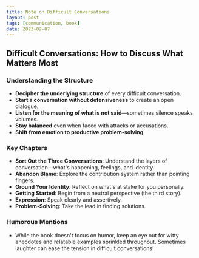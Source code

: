 ```yaml
---
title: Note on Difficult Conversations
layout: post
tags: [communication, book]
date: 2023-02-07
---
```

## Difficult Conversations: How to Discuss What Matters Most

### Understanding the Structure
- **Decipher the underlying structure** of every difficult conversation.
- **Start a conversation without defensiveness** to create an open dialogue.
- **Listen for the meaning of what is not said**—sometimes silence speaks volumes.
- **Stay balanced** even when faced with attacks or accusations.
- **Shift from emotion to productive problem-solving**.

### Key Chapters
- **Sort Out the Three Conversations**: Understand the layers of conversation—what's happening, feelings, and identity.
- **Abandon Blame**: Explore the contribution system rather than pointing fingers.
- **Ground Your Identity**: Reflect on what's at stake for you personally.
- **Getting Started**: Begin from a neutral perspective (the third story).
- **Expression**: Speak clearly and assertively.
- **Problem-Solving**: Take the lead in finding solutions.

### Humorous Mentions
- While the book doesn't focus on humor, keep an eye out for witty anecdotes and relatable examples sprinkled throughout. Sometimes laughter can ease the tension in difficult conversations!

 